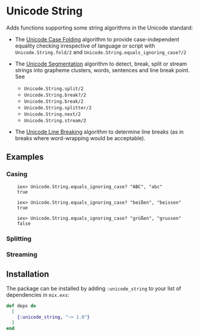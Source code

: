 # Unicode String

Adds functions supporting some string algorithms in the Unicode standard:

* The [Unicode Case Folding](https://www.unicode.org/versions/Unicode15.0.0/ch03.pdf) algorithm to provide case-independent equality checking irrespective of language or script with `Unicode.String.fold/2` and `Unicode.String.equals_ignoring_case?/2`

* The [Unicode Segmentation](https://unicode.org/reports/tr29/) algorithm to detect, break, split or stream strings into grapheme clusters, words, sentences and line break point. See
  * `Unicode.String.split/2`
  * `Unicode.String.break?/2`
  * `Unicode.String.break/2`
  * `Unicode.String.splitter/2`
  * `Unicode.String.next/2`
  * `Unicode.String.stream/2`

* The [Unicode Line Breaking](https://www.unicode.org/reports/tr14/) algorithm to determine line breaks (as in breaks where word-wrapping would be acceptable).

## Examples

### Casing

		iex> Unicode.String.equals_ignoring_case? "ABC", "abc"
		true

		iex> Unicode.String.equals_ignoring_case? "beißen", "beissen"
		true

		iex> Unicode.String.equals_ignoring_case? "grüßen", "grussen"
		false

### Splitting

### Streaming

## Installation

The package can be installed by adding `:unicode_string` to your list of dependencies in `mix.exs`:

```elixir
def deps do
  [
    {:unicode_string, "~> 1.0"}
  ]
end
```

